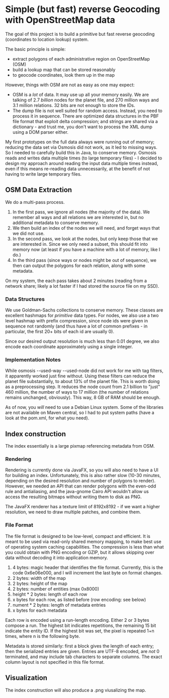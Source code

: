 # Simple (but fast) reverse Geocoding with OpenStreetMap data

The goal of this project is to build a primitive but fast reverse geocoding
(coordinates to location lookup) system.

The basic principle is simple:
- extract polygons of each administrative region on OpenStreetMap (OSM)
- build a lookup map that can be stored reasonably
- to geocode coordinates, look them up in the map

However, things with OSM are not as easy as one may expect:
- OSM is a *lot* of data. It may use up all your memory easily.
  We are talking of 2.7 *billion* nodes for the planet file,
  and 270 million ways and 3.1 million relations.
  32 bits are not enough to store the IDs.
- The dump file is not well suited for random access. Instead, you
  need to process it in sequence. There are optimized data structures in
  the PBF file format that exploit delta compression; and strings are shared
  via a dictionary - and trust me, you don't want to process the XML dump
  using a DOM parser either.

My first prototypes on the full data always were running out of memory; reducing
the data set via Osmosis did not work, as it led to missing ways. So I needed
to carefully build this in Java, to conserve memory. Osmosis reads and writes data
multiple times (to large temporary files) - I decided to design my approach around
reading the input data multiple times instead, even if this means re-reading data
unnecessarily, at the benefit of not having to write large temporary files.

## OSM Data Extraction

We do a multi-pass process.

1. In the first pass, we ignore all nodes (the majority of the data).
We remember all ways and all relations we are interested in,
but no additional metadata to conserve memory.
2. We then build an index of the nodes we will need, and forget ways that we did not use.
3. In the second pass, we look at the nodes, but only keep those that we are
interested in. Since we only need a subset, this should fit into memory now
(at least if you have a machine with a lot of memory, like I do.)
4. In the third pass (since ways or nodes might be out of sequence), we
then can output the polygons for each relation, along with some metadata.

On my system, the each pass takes about 2 minutes (reading from a network share;
likely a lot faster if I had stored the source file on my SSD).

### Data Structures

We use Goldman-Sachs collections to conserve memory. These classes are excellent
hashmaps for *primitive* data types. For nodes, we also use a two level hashmap
with prefix compression, since node ids were given in sequence not randomly (and thus
have a lot of common prefixes - in particular, the first 20+ bits of each id are usually 0).

Since our desired output resolution is much less than 0.01 degree, we also encode
each coordinate approximately using a single integer.

### Implementation Notes

While osmosis --used-way --used-node did not work for me with tag filters, it
apparently worked just fine without. Using these filters can reduce the
planet file substantially, to about 13% of the planet file. This is worth
doing as a preprocessing step. It reduces the node count from 2.1 billion to
"just" 460 million, the number of ways to 17 million (the number of relations
remains unchanged, obviously). This way, 8 GB of RAM should be enough.

As of now, you *will* need to use a Debian Linux system.
Some of the libraries are not available on Maven central, so I had to put
system paths (have a look at the pom.xml, for what you need).

## Index construction

The index essentially is a large pixmap referencing metadata from OSM.

### Rendering

Rendering is currently done via JavaFX, so you will also need to have a UI for
building an index. Unfortunately, this is also rather slow (10-30 minutes,
depending on the desired resolution and number of polygons to render). However,
we needed an API that can render polygons with the even-odd rule and antialiasing,
and the java-gnome Cairo API wouldn't allow us access the resulting bitmaps without
writing them to disk as PNG.

The JavaFX renderer has a texture limit of 8192x8192 - if we want a higher resolution,
we need to draw multiple patches, and combine them.

### File Format

The file format is designed to be low-level, compact and efficient. It is meant to
be used via read-only shared memory mapping, to make best use of operating
system caching capabilities. The compression is less than what you could obtain with
PNG encoding or GZIP, but it allows skipping over data without decoding it into
application memory.

1. 4 bytes: magic header that identifies the file format. Currently,
this is the code 0x6e06e000, and I will increment the last byte on format changes.
2. 2 bytes: width of the map
3. 2 bytes: height of the map
4. 2 bytes: number of entities (max 0x8000)
5. height * 2 bytes: length of each row
6. x bytes for each row, as listed before (row encoding: see below)
7. nument * 2 bytes: length of metadata entries
8. x bytes for each metadata

Each row is encoded using a run-length encoding. Either 2 or 3 bytes compose a run.
The highest bit indicates repetitions, the remaining 15 bit indicate the entity ID.
If the highest bit was set, the pixel is repeated 1+n times, where n is the following
byte.

Metadata is stored similarly: first a block gives the length of each entry; then the
serialized entries are given. Entries are UTF-8 encoded, are *not* 0 terminated, and
may include tab characters to separate columns. The exact column layout is not
specified in this file format.

## Visualization

The index construction will also produce a .png viusalizing the map.
